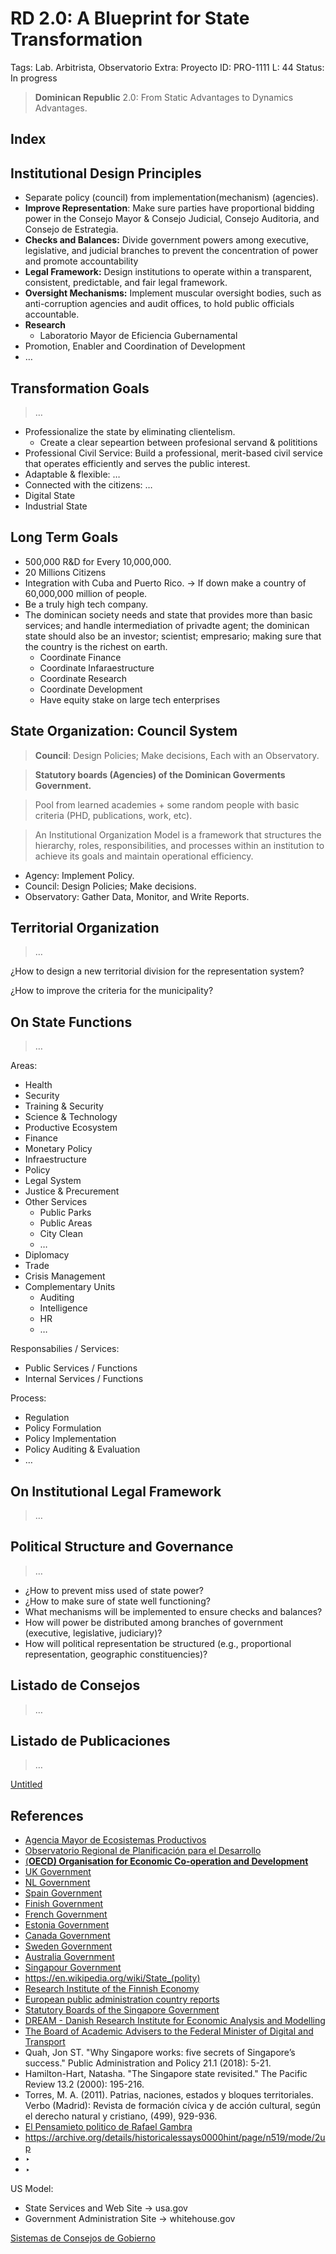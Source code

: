 # RD 2.0: A Blueprint for State Transformation

Tags: Lab. Arbitrista, Observatorio
Extra: Proyecto
ID: PRO-1111
L: 44
Status: In progress

> **Dominican Republic** 2.0: From Static Advantages to Dynamics Advantages.
> 

## Index

## Institutional Design Principles

- Separate policy (council) from implementation(mechanism) (agencies).
- **Improve Representation**: Make sure parties have proportional bidding power in the Consejo Mayor & Consejo Judicial, Consejo Auditoria, and Consejo de Estrategia.
- **Checks and Balances:** Divide government powers among executive, legislative, and judicial branches to prevent the concentration of power and promote accountability
- **Legal Framework:** Design institutions to operate within a transparent, consistent, predictable, and fair legal framework.
- **Oversight Mechanisms:** Implement muscular oversight bodies, such as anti-corruption agencies and audit offices, to hold public officials accountable.
- **Research**
    - Laboratorio Mayor de Eficiencia Gubernamental
- Promotion, Enabler and  Coordination of Development
- …

## Transformation Goals

> …
> 
- Professionalize the state by eliminating clientelism.
    - Create a clear sepeartion between profesional servand & polititions
- Professional Civil Service: Build a professional, merit-based civil service that operates efficiently and serves the public interest.
- Adaptable & flexible: …
- Connected with the citizens: …
- Digital State
- Industrial State

## Long Term Goals

- 500,000 R&D for Every 10,000,000.
- 20 Millions Citizens
- Integration with Cuba and Puerto Rico. → If down make a country of 60,000,000 million of people.
- Be a truly high tech company.
- The dominican society needs and state that provides more than basic services; and handle intermediation of privadte agent; the dominican state should also be an investor; scientist;  empresario; making sure that the country is the richest on earth.
    - Coordinate Finance
    - Coordinate Infaraestructure
    - Coordinate Research
    - Coordinate Development
    - Have equity stake on large tech enterprises

## State Organization: Council System

> **Council**: Design Policies; Make decisions, Each with an Observatory.
> 

> **Statutory boards (Agencies) of the Dominican Goverments Government.**
> 

> Pool from learned academies + some random people with basic criteria (PHD, publications, work, etc).
> 

> An Institutional Organization Model is a framework that structures the hierarchy, roles, responsibilities, and processes within an institution to achieve its goals and maintain operational efficiency.
> 
- Agency: Implement Policy.
- Council: Design Policies; Make decisions.
- Observatory: Gather Data, Monitor, and Write Reports.

## Territorial Organization

> …
> 

¿How to design a new territorial division for the representation system?

¿How to improve the criteria for the municipality?

## On State Functions

> …
> 

Areas:

- Health
- Security
- Training & Security
- Science & Technology
- Productive Ecosystem
- Finance
- Monetary Policy
- Infraestructure
- Policy
- Legal System
- Justice & Precurement
- Other Services
    - Public Parks
    - Public Areas
    - City Clean
    - …
- Diplomacy
- Trade
- Crisis Management
- Complementary Units
    - Auditing
    - Intelligence
    - HR
    - …

Responsabilies / Services:

- Public Services / Functions
- Internal Services / Functions

Process:

- Regulation
- Policy Formulation
- Policy Implementation
- Policy Auditing & Evaluation
- …

## On Institutional Legal Framework

> …
> 

## Political Structure and Governance

> …
> 
- ¿How to prevent miss used of state power?
- ¿How to make sure of state well functioning?
- What mechanisms will be implemented to ensure checks and balances?
- How will power be distributed among branches of government (executive, legislative, judiciary)?
- How will political representation be structured (e.g., proportional representation, geographic constituencies)?

## Listado de Consejos

> …
> 

## Listado de Publicaciones

> …
> 

[Untitled](RD%202%200%20A%20Blueprint%20for%20State%20Transformation%20559c9d9bbb49420987e10e212febb61e/Untitled%20146956e8f40e8043920bc68a60bf172a.csv)

## References

- [Agencia Mayor de Ecosistemas Productivos](RD%202%200%20A%20Blueprint%20for%20State%20Transformation%20559c9d9bbb49420987e10e212febb61e/Sistemas%20de%20Consejos%20de%20Gobierno%2041bf90a0dd024443ac93beed513932e2/Agencia%20Mayor%20de%20Ecosistemas%20Productivos%20131956e8f40e80d4be4df6dcc55f2762.md)
- [Observatorio Regional de Planificación para el Desarrollo](Observatorio%20Regional%20de%20Planificacio%CC%81n%20para%20el%20De%20146956e8f40e80aabca2cdc4f373c99a.md)
- [(**OECD) Organisation for Economic Co-operation and Development**]((OECD)%20Organisation%20for%20Economic%20Co-operation%20and%20%20133956e8f40e81f69a9ff11133c17db4.md)
- [UK Government](https://www.gov.uk/)
- [NL Government](https://www.government.nl/)
- [Spain Government](https://www.lamoncloa.gob.es/)
- [Finish Government](https://valtioneuvosto.fi/etusivu)
- [French Government](http://gouvernement.fr/)
- [Estonia Government](https://www.valitsus.ee/en)
- [Canada Government](https://www.pm.gc.ca/en)
- [Sweden Government](https://www.government.se/)
- [Australia Government](https://www.pm.gov.au/)
- [Singapour Government](https://www.gov.sg/)
- https://en.wikipedia.org/wiki/State_(polity)
- [Research Institute of the Finnish Economy](https://www.etla.fi/en/)
- [European public administration country reports](https://reform-support.ec.europa.eu/public-administration-and-governance-coordination/european-public-administration-country-reports_en)
- [Statutory Boards of the Singapore Government](https://en.wikipedia.org/wiki/Statutory_boards_of_the_Singapore_Government)
- [DREAM - Danish Research Institute for Economic Analysis and Modelling](https://dreamgroup.dk/)
- [The Board of Academic Advisers to the Federal Minister of Digital and Transport](https://bmdv.bund.de/EN/The-Ministry/Board-Of-Academic-Advisers/board-of-academic-advisers.html)
- Quah, Jon ST. "Why Singapore works: five secrets of Singapore’s success." Public Administration and Policy 21.1 (2018): 5-21.
- Hamilton-Hart, Natasha. "The Singapore state revisited." The Pacific Review 13.2 (2000): 195-216.
- Torres, M. A. (2011). Patrias, naciones, estados y bloques territoriales. Verbo (Madrid): Revista de formación cívica y de acción cultural, según el derecho natural y cristiano, (499), 929-936.
- [El Pensamieto politico de Rafael Gambra](https://www.larramendi.es/es/catalogo_imagenes/grupo.do?path=1027991)
- https://archive.org/details/historicalessays0000hint/page/n519/mode/2up
- ‣
- ‣

US Model:

- State Services and Web Site         → usa.gov
- Government Administration Site    → whitehouse.gov

[Sistemas de Consejos de Gobierno](RD%202%200%20A%20Blueprint%20for%20State%20Transformation%20559c9d9bbb49420987e10e212febb61e/Sistemas%20de%20Consejos%20de%20Gobierno%2041bf90a0dd024443ac93beed513932e2.csv)